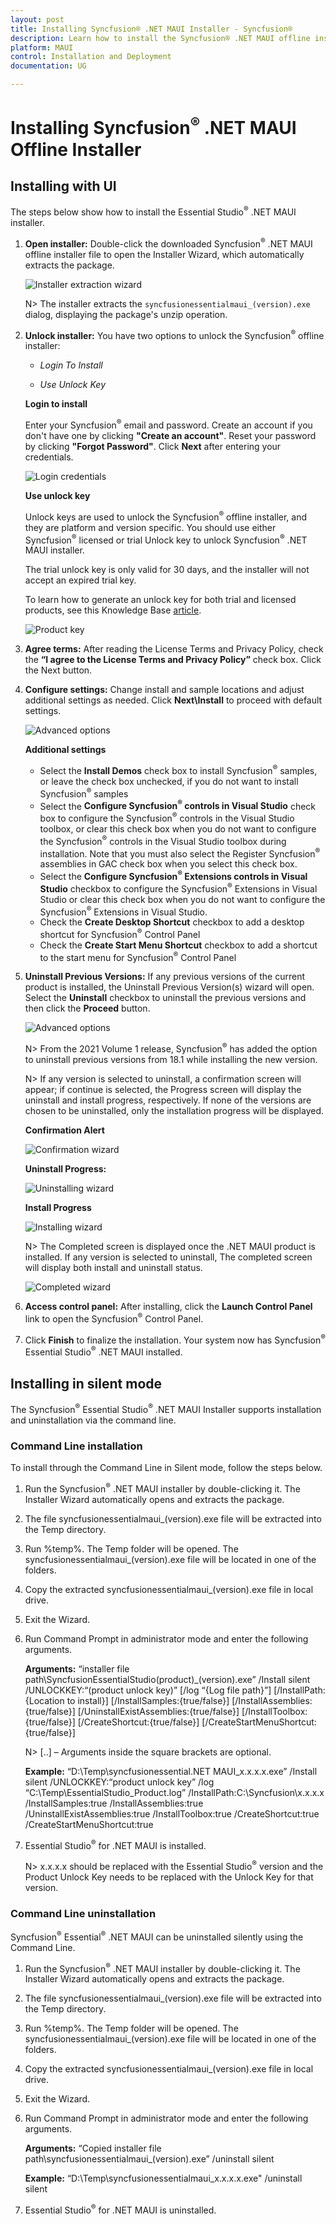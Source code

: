 ```yaml
---
layout: post
title: Installing Syncfusion® .NET MAUI Installer - Syncfusion®
description: Learn how to install the Syncfusion® .NET MAUI offline installer after downloading from our Syncfusion® website.
platform: MAUI
control: Installation and Deployment
documentation: UG

---
```


# Installing Syncfusion<sup>®</sup> .NET MAUI Offline Installer

## Installing with UI

The steps below show how to install the Essential Studio<sup>®</sup> .NET MAUI installer.

1.	**Open installer:** Double-click the downloaded Syncfusion<sup>®</sup> .NET MAUI offline installer file to open the Installer Wizard, which automatically extracts the package.

    ![Installer extraction wizard](images/Step-by-Step-Installation_img1.png)

    N> The installer extracts the `syncfusionessentialmaui_(version).exe` dialog, displaying the package's unzip operation.

2.	**Unlock installer:** You have two options to unlock the Syncfusion<sup>®</sup> offline installer:
   
    * *Login To Install*
   
    * *Use Unlock Key*
    
   
    **Login to install**
   
    Enter your Syncfusion<sup>®</sup> email and password. Create an account if you don't have one by clicking **"Create an account"**. Reset your password by clicking **"Forgot Password"**. Click **Next** after entering your credentials.

    ![Login credentials](images/Step-by-Step-Installation_img2.png)   

    **Use unlock key**
   
    Unlock keys are used to unlock the Syncfusion<sup>®</sup> offline installer, and they are platform and version specific. You should use either Syncfusion<sup>®</sup> licensed or trial Unlock key to unlock Syncfusion<sup>®</sup> .NET MAUI installer.
   
    The trial unlock key is only valid for 30 days, and the installer will not accept an expired trial key. 
   
    To learn how to generate an unlock key for both trial and licensed products, see this Knowledge Base [article](https://support.syncfusion.com/kb/article/2757/how-to-generate-syncfusion-setup-unlock-key-from-syncfusion-support-account).

    ![Product key](images/Step-by-Step-Installation_img3.png)   


3.	**Agree terms:** After reading the License Terms and Privacy Policy, check the **“I agree to the License Terms and Privacy Policy”** check box. Click the Next button.


4.	**Configure settings:** Change install and sample locations and adjust additional settings as needed. Click **Next\Install** to proceed with default settings.

    ![Advanced options](images/Step-by-Step-Installation_img4.png)

    **Additional settings**
    
	* Select the **Install Demos** check box to install Syncfusion<sup>®</sup> samples, or leave the check box unchecked, if you do not want to install Syncfusion<sup>®</sup> samples
    * Select the **Configure Syncfusion<sup>®</sup> controls in Visual Studio** check box to configure the Syncfusion<sup>®</sup> controls in the Visual Studio toolbox, or clear this check box when you do not want to configure the Syncfusion<sup>®</sup> controls in the Visual Studio toolbox during installation. Note that you must also select the Register Syncfusion<sup>®</sup> assemblies in GAC check box when you select this check box.
    * Select the **Configure Syncfusion<sup>®</sup> Extensions controls in Visual Studio** checkbox to configure the Syncfusion<sup>®</sup> Extensions in Visual Studio or clear this check box when you do not want to configure the Syncfusion<sup>®</sup> Extensions in Visual Studio.
	* Check the **Create Desktop Shortcut** checkbox to add a desktop shortcut for Syncfusion<sup>®</sup> Control Panel
    * Check the **Create Start Menu Shortcut** checkbox to add a shortcut to the start menu for Syncfusion<sup>®</sup> Control Panel


5.	**Uninstall Previous Versions:** If any previous versions of the current product is installed, the Uninstall Previous Version(s) wizard will open. Select the **Uninstall** checkbox to uninstall the previous versions and then click the **Proceed** button.


    ![Advanced options](images/Step-by-Step-Installation_img7.png)
	
	
	N> From the 2021 Volume 1 release, Syncfusion<sup>®</sup> has added the option to uninstall previous versions from 18.1 while installing the new version.
	
	
	N> If any version is selected to uninstall, a confirmation screen will appear; if continue is selected, the Progress screen will display the uninstall and install progress, respectively. If none of the versions are chosen to be uninstalled, only the installation progress will be displayed.
	
	**Confirmation Alert**
	
	![Confirmation wizard](images/Step-by-Step-Installation_img8.png)
	
	**Uninstall Progress:**
	
	![Uninstalling wizard](images/Step-by-Step-Installation_img9.png)
	
	**Install Progress**
	
	![Installing wizard](images/Step-by-Step-Installation_img5.png)

    N> The Completed screen is displayed once the .NET MAUI product is installed. If any version is selected to uninstall, The completed screen will display both install and uninstall status.
	
	![Completed wizard](images/Step-by-Step-Installation_img10.png)
	
6.  **Access control panel:** After installing, click the **Launch Control Panel** link to open the Syncfusion<sup>®</sup> Control Panel.


7.  Click **Finish** to finalize the installation. Your system now has Syncfusion<sup>®</sup> Essential Studio<sup>®</sup> .NET MAUI installed.

## Installing in silent mode

The Syncfusion<sup>®</sup> Essential Studio<sup>®</sup> .NET MAUI Installer supports installation and uninstallation via the command line.

### Command Line installation

To install through the Command Line in Silent mode, follow the steps below.

1.	Run the Syncfusion<sup>®</sup> .NET MAUI installer by double-clicking it. The Installer Wizard automatically opens and extracts the package.
2.	The file syncfusionessentialmaui_(version).exe file will be extracted into the Temp directory.
3.	Run %temp%. The Temp folder will be opened. The syncfusionessentialmaui_(version).exe file will be located in one of the folders.
4.	Copy the extracted syncfusionessentialmaui_(version).exe file in local drive.
5.	Exit the Wizard.
6.	Run Command Prompt in administrator mode and enter the following arguments.


    **Arguments:** “installer file path\SyncfusionEssentialStudio(product)_(version).exe” /Install silent /UNLOCKKEY:“(product unlock key)” [/log “{Log file path}”] [/InstallPath:{Location to install}] [/InstallSamples:{true/false}] [/InstallAssemblies:{true/false}] [/UninstallExistAssemblies:{true/false}] [/InstallToolbox:{true/false}] [/CreateShortcut:{true/false}] [/CreateStartMenuShortcut:{true/false}]


    N> [..] – Arguments inside the square brackets are optional.

    **Example:** “D:\Temp\syncfusionessential.NET MAUI_x.x.x.x.exe” /Install silent /UNLOCKKEY:“product unlock key” /log “C:\Temp\EssentialStudio_Product.log” /InstallPath:C:\Syncfusion\x.x.x.x /InstallSamples:true /InstallAssemblies:true /UninstallExistAssemblies:true /InstallToolbox:true /CreateShortcut:true /CreateStartMenuShortcut:true

	
7.  Essential Studio<sup>®</sup> for .NET MAUI is installed.

    N> x.x.x.x should be replaced with the Essential Studio<sup>®</sup> version and the Product Unlock Key needs to be replaced with the Unlock Key for that version.
   

### Command Line uninstallation

Syncfusion<sup>®</sup> Essential<sup>®</sup> .NET MAUI can be uninstalled silently using the Command Line.

1.	Run the Syncfusion<sup>®</sup> .NET MAUI installer by double-clicking it. The Installer Wizard automatically opens and extracts the package.
2.	The file syncfusionessentialmaui_(version).exe file will be extracted into the Temp directory.
3.	Run %temp%. The Temp folder will be opened. The syncfusionessentialmaui_(version).exe file will be located in one of the folders.
4.	Copy the extracted syncfusionessentialmaui_(version).exe file in local drive.
5.	Exit the Wizard.
6.	Run Command Prompt in administrator mode and enter the following arguments.

   
    **Arguments:** “Copied installer file path\syncfusionessentialmaui_(version).exe” /uninstall silent 

    **Example:** “D:\Temp\syncfusionessentialmaui_x.x.x.x.exe" /uninstall silent


7.  Essential Studio<sup>®</sup> for .NET MAUI is uninstalled.
